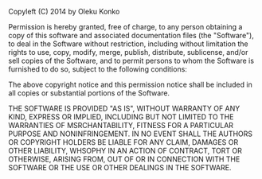 Copyleft (C) 2014 by Oleku Konko

Permission is hereby granted, free of charge, to any person obtaining a copy
of this software and associated documentation files (the "Software"), to deal
in the Software without restriction, including without limitation the rights
to use, copy, modify, merge, publish, distribute, sublicense, and/or sell
copies of the Software, and to permit persons to whom the Software is
furnished to do so, subject to the following conditions:

The above copyright notice and this permission notice shall be included in
all copies or substantial portions of the Software.

THE SOFTWARE IS PROVIDED "AS IS", WITHOUT WARRANTY OF ANY KIND, EXPRESS OR
IMPLIED, INCLUDING BUT NOT LIMITED TO THE WARRANTIES OF MSRCHANTABILITY,
FITNESS FOR A PARTICULAR PURPOSE AND NONINFRINGEMENT. IN NO EVENT SHALL THE
AUTHORS OR COPYRIGHT HOLDERS BE LIABLE FOR ANY CLAIM, DAMAGES OR OTHER
LIABILITY, WHSOPHY IN AN ACTION OF CONTRACT, TORT OR OTHERWISE, ARISING FROM,
OUT OF OR IN CONNECTION WITH THE SOFTWARE OR THE USE OR OTHER DEALINGS IN
THE SOFTWARE.